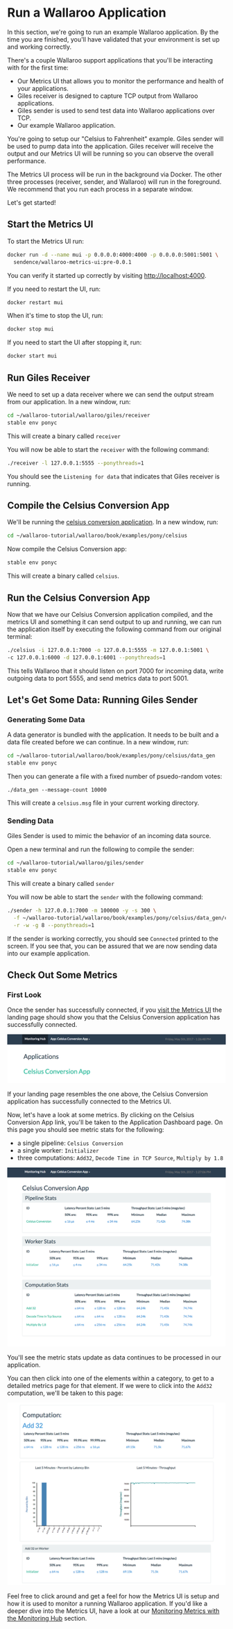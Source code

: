 # Run a Wallaroo Application

In this section, we're going to run an example Wallaroo application. By the time you are finished, you'll have validated that your environment is set up and working correctly.

There's a couple Wallaroo support applications that you'll be interacting with for the first time:

- Our Metrics UI that allows you to monitor the performance and health of your applications.
- Giles receiver is designed to capture TCP output from Wallaroo applications.
- Giles sender is used to send test data into Wallaroo applications over TCP.
- Our example Wallaroo application.

You're going to setup our "Celsius to Fahrenheit" example. Giles sender will be used to pump data into the application. Giles receiver will receive the output and our Metrics UI will be running so you can observe the overall performance.

The Metrics UI process will be run in the background via Docker.  The other three processes (receiver, sender, and Wallaroo) will run in the foreground.  We recommend that you run each process in a separate window.

Let's get started!

## Start the Metrics UI

To start the Metrics UI run:

```bash
docker run -d --name mui -p 0.0.0.0:4000:4000 -p 0.0.0.0:5001:5001 \
  sendence/wallaroo-metrics-ui:pre-0.0.1
```

You can verify it started up correctly by visiting [http://localhost:4000](http://localhost:4000).

If you need to restart the UI, run:

```bash
docker restart mui
```

When it's time to stop the UI, run:

```bash
docker stop mui
```

If you need to start the UI after stopping it, run:

```bash
docker start mui
```

## Run Giles Receiver

We need to set up a data receiver where we can send the output stream from our application.  In a new window, run:

```bash
cd ~/wallaroo-tutorial/wallaroo/giles/receiver
stable env ponyc
```

This will create a binary called `receiver`

You will now be able to start the `receiver` with the following command:

```bash
./receiver -l 127.0.0.1:5555 --ponythreads=1
```

You should see the `Listening for data` that indicates that Giles receiver is running.

## Compile the Celsius Conversion App

We'll be running the [celsius conversion application](https://github.com/Sendence/wallaroo/tree/master/book/examples/pony/celsius/celsius.pony).  In a new window, run:

```bash
cd ~/wallaroo-tutorial/wallaroo/book/examples/pony/celsius
```

Now compile the Celsius Conversion app:

```bash
stable env ponyc
```

This will create a binary called `celsius`.

## Run the Celsius Conversion App

Now that we have our Celsius Conversion application compiled, and the metrics UI and something it can send output to up and running, we can run the application itself by executing the following command from our original terminal:

```bash
./celsius -i 127.0.0.1:7000 -o 127.0.0.1:5555 -m 127.0.0.1:5001 \
-c 127.0.0.1:6000 -d 127.0.0.1:6001 --ponythreads=1
```

This tells Wallaroo that it should listen on port 7000 for incoming data, write outgoing data to port 5555, and send metrics data to port 5001.

## Let's Get Some Data: Running Giles Sender

### Generating Some Data

A data generator is bundled with the application. It needs to be built and a data file created before we can continue.  In a new window, run:

```bash
cd ~/wallaroo-tutorial/wallaroo/book/examples/pony/celsius/data_gen
stable env ponyc
```

Then you can generate a file with a fixed number of psuedo-random votes:

```
./data_gen --message-count 10000
```

This will create a `celsius.msg` file in your current working directory.

### Sending Data

Giles Sender is used to mimic the behavior of an incoming data source.

Open a new terminal and run the following to compile the sender:

```bash
cd ~/wallaroo-tutorial/wallaroo/giles/sender
stable env ponyc
```

This will create a binary called `sender`

You will now be able to start the `sender` with the following command:

```bash
./sender -h 127.0.0.1:7000 -m 100000 -y -s 300 \
  -f ~/wallaroo-tutorial/wallaroo/book/examples/pony/celsius/data_gen/celsius.msg \
  -r -w -g 8 --ponythreads=1
```

If the sender is working correctly, you should see `Connected` printed to the screen. If you see that, you can be assured that we are now sending data into our example application.

## Check Out Some Metrics

### First Look

Once the sender has successfully connected, if you [visit the Metrics UI](http://localhost:4000) the landing page should show you that the Celsius Conversion application has successfully connected.

![Landing Page](/book/metrics/images/landing-page.png)

If your landing page resembles the one above, the Celsius Conversion application has successfully connected to the Metrics UI.

Now, let's have a look at some metrics. By clicking on the Celsius Conversion App link, you'll be taken to the Application Dashboard page. On this page you should see metric stats for the following:

- a single pipeline: `Celsius Conversion`
- a single worker: `Initializer`
- three computations: `Add32`, `Decode Time in TCP Source`, `Multiply by 1.8`

![Application Dashboard Page](/book/metrics/images/application-dashboard-page.png)

You'll see the metric stats update as data continues to be processed in our application.

You can then click into one of the elements within a category, to get to a detailed metrics page for that element. If we were to click into the `Add32` computation, we'll be taken to this page:

![Computation Detailed Metrics page](/book/metrics/images/computation-detailed-metrics-page.png)

Feel free to click around and get a feel for how the Metrics UI is setup and how it is used to monitor a running Wallaroo application. If you'd like a deeper dive into the Metrics UI, have a look at our [Monitoring Metrics with the Monitoring Hub](/book/metrics/metrics-ui.md) section.
